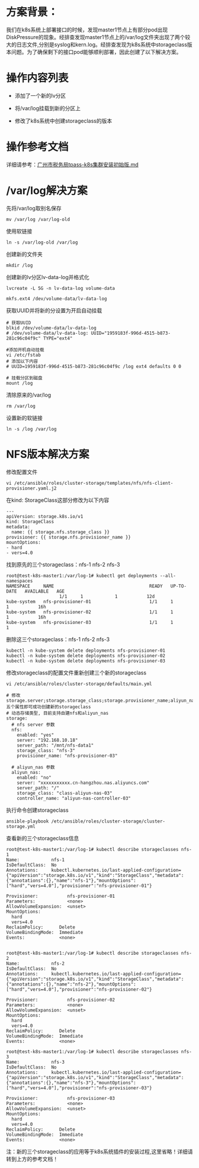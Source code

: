 

# 方案背景：

我们在k8s系统上部署接口的时候，发现master1节点上有部分pod出现DiskPressure的现象。经排查发现master1节点上的/var/log文件夹出现了两个较大的日志文件,分别是syslog和kern.log。经排查发现为k8s系统中storageclass版本问题。为了确保剩下的接口pod能够顺利部署，因此创建了以下解决方案。

# 操作内容列表

- 添加了一个新的lv分区

- 将/var/log挂载到新的分区上

- 修改了k8s系统中创建storageclass的版本



# 操作参考文档

详细请参考：[广州市税务局tpass-k8s集群安装初始版.md](http://gitlab.hongmeng-info.com/wangjing/workmd/blob/GZSW-TPASS/k8s/%E5%B9%BF%E5%B7%9E%E5%B8%82%E7%A8%8E%E5%8A%A1%E5%B1%80tpass-k8s%E9%9B%86%E7%BE%A4%E5%AE%89%E8%A3%85%E5%88%9D%E5%A7%8B%E7%89%88.md)



# /var/log解决方案

先将/var/log取别名保存

```shell
mv /var/log /var/log-old
```

使用软链接

```shell
ln -s /var/log-old /var/log
```

创建新的文件夹

```shell
mkdir /log
```

创建新的lv分区lv-data-log并格式化

```shell
lvcreate -L 5G -n lv-data-log volume-data

mkfs.ext4 /dev/volume-data/lv-data-log
```

获取UUID并将新的分设置为开启自动挂载

```shell
# 获取UUID
blkid /dev/volume-data/lv-data-log
# /dev/volume-data/lv-data-log: UUID="1959183f-996d-4515-b873-281c96c04f9c" TYPE="ext4"

#添加开机自动挂载
vi /etc/fstab
# 添加以下内容
# UUID=1959183f-996d-4515-b873-281c96c04f9c /log ext4 defaults 0 0

# 挂载分区到磁盘
mount /log
```

清除原来的/var/log

```shell
rm /var/log
```

设置新的软链接

```shell
ln -s /log /var/log
```



# NFS版本解决方案

修改配置文件

```shell
vi /etc/ansible/roles/cluster-storage/templates/nfs/nfs-client-provisioner.yaml.j2
```

在kind: StorageClass这部分修改为以下内容

```shell
---
apiVersion: storage.k8s.io/v1
kind: StorageClass
metadata:
  name: {{ storage.nfs.storage_class }}
provisioner: {{ storage.nfs.provisioner_name }}
mountOptions:
- hard
- vers=4.0

```

找到原先的三个storageclass：nfs-1 nfs-2 nfs-3

```shell
root@test-k8s-master1:/var/log-1# kubectl get deployments --all-namespaces
NAMESPACE     NAME                                    READY   UP-TO-DATE   AVAILABLE   AGE
                    1/1     1            1           12d
kube-system   nfs-provisioner-01                      1/1     1            1           16h
kube-system   nfs-provisioner-02                      1/1     1            1           16h
kube-system   nfs-provisioner-03                      1/1     1            1           

```

删除这三个storageclass：nfs-1 nfs-2 nfs-3

```shell
kubectl -n kube-system delete deployments nfs-provisioner-01
kubectl -n kube-system delete deployments nfs-provisioner-02
kubectl -n kube-system delete deployments nfs-provisioner-03
```

修改storageclass的配置文件重新创建三个新的storageclass

```shell
vi /etc/ansible/roles/cluster-storage/defaults/main.yml
```

```shell
# 修改storage.server;storage.storage_class;storage.provisioner_name;aliyun_nas.storage_class;aliyun_nas.controller_name五个属性即可成功创建新的storageclass
# 动态存储类型, 目前支持自建nfs和aliyun_nas
storage:
  # nfs server 参数
  nfs:
    enabled: "yes"
    server: "192.168.10.18"
    server_path: "/mnt/nfs-data1"
    storage_class: "nfs-3"
    provisioner_name: "nfs-provisioner-03"

  # aliyun_nas 参数
  aliyun_nas:
    enabled: "no"
    server: "xxxxxxxxxxx.cn-hangzhou.nas.aliyuncs.com"
    server_path: "/"
    storage_class: "class-aliyun-nas-03"
    controller_name: "aliyun-nas-controller-03"

```

执行命令创建storageclass

```shell
ansible-playbook /etc/ansible/roles/cluster-storage/cluster-storage.yml
```

查看新的三个storageclass信息

```shell
root@test-k8s-master1:/var/log-1# kubectl describe storageclasses nfs-1
Name:            nfs-1
IsDefaultClass:  No
Annotations:     kubectl.kubernetes.io/last-applied-configuration={"apiVersion":"storage.k8s.io/v1","kind":"StorageClass","metadata":{"annotations":{},"name":"nfs-1"},"mountOptions":["hard","vers=4.0"],"provisioner":"nfs-provisioner-01"}

Provisioner:           nfs-provisioner-01
Parameters:            <none>
AllowVolumeExpansion:  <unset>
MountOptions:
  hard
  vers=4.0
ReclaimPolicy:      Delete
VolumeBindingMode:  Immediate
Events:             <none>


```

```shell
root@test-k8s-master1:/var/log-1# kubectl describe storageclasses nfs-2
Name:            nfs-2
IsDefaultClass:  No
Annotations:     kubectl.kubernetes.io/last-applied-configuration={"apiVersion":"storage.k8s.io/v1","kind":"StorageClass","metadata":{"annotations":{},"name":"nfs-2"},"mountOptions":["hard","vers=4.0"],"provisioner":"nfs-provisioner-02"}

Provisioner:           nfs-provisioner-02
Parameters:            <none>
AllowVolumeExpansion:  <unset>
MountOptions:
  hard
  vers=4.0
ReclaimPolicy:      Delete
VolumeBindingMode:  Immediate
Events:             <none>

```

```shell
root@test-k8s-master1:/var/log-1# kubectl describe storageclasses nfs-3
Name:            nfs-3
IsDefaultClass:  No
Annotations:     kubectl.kubernetes.io/last-applied-configuration={"apiVersion":"storage.k8s.io/v1","kind":"StorageClass","metadata":{"annotations":{},"name":"nfs-3"},"mountOptions":["hard","vers=4.0"],"provisioner":"nfs-provisioner-03"}

Provisioner:           nfs-provisioner-03
Parameters:            <none>
AllowVolumeExpansion:  <unset>
MountOptions:
  hard
  vers=4.0
ReclaimPolicy:      Delete
VolumeBindingMode:  Immediate
Events:             <none>

```

注：新的三个storageclass的应用等于k8s系统插件的安装过程,这里省略！详细请转到上方的参考文档！